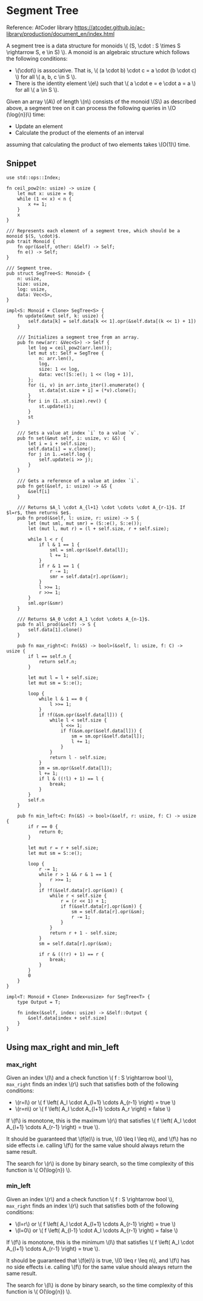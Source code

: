 # Segment Tree

Reference: AtCoder library <https://atcoder.github.io/ac-library/production/document_en/index.html>

A segment tree is a data structure for monoids \\( (S, \cdot : S \times S \rightarrow S, e \in S) \\). A monoid is an algebraic structure which follows the following conditions:
- \\(\cdot\\) is associative. That is, \\( (a \cdot b) \cdot c = a \cdot (b \cdot c) \\) for all \\( a, b, c \in S \\).
- There is the identity element \\(e\\) such that \\( a \cdot e = e \cdot a = a \\) for all \\( a \in S \\).
  
Given an array \\(A\\) of length \\(n\\) consists of the monoid \\(S\\) as described above, a segment tree on it can process the following queries in \\(O (\log{n})\\) time:
- Update an element
- Calculate the product of the elements of an interval

assuming that calculating the product of two elements takes \\(O(1)\\) time.

## Snippet
```rust,noplayground
use std::ops::Index;

fn ceil_pow2(n: usize) -> usize {
    let mut x: usize = 0;
    while (1 << x) < n {
        x += 1;
    }
    x
}

/// Represents each element of a segment tree, which should be a monoid $(S, \cdot)$.
pub trait Monoid {
    fn opr(&self, other: &Self) -> Self;
    fn e() -> Self;
}

/// Segment tree.
pub struct SegTree<S: Monoid> {
    n: usize,
    size: usize,
    log: usize,
    data: Vec<S>,
}

impl<S: Monoid + Clone> SegTree<S> {
    fn update(&mut self, k: usize) {
        self.data[k] = self.data[k << 1].opr(&self.data[(k << 1) + 1])
    }

    /// Initializes a segment tree from an array.
    pub fn new(arr: &Vec<S>) -> Self {
        let log = ceil_pow2(arr.len());
        let mut st: Self = SegTree {
            n: arr.len(),
            log,
            size: 1 << log,
            data: vec![S::e(); 1 << (log + 1)],
        };
        for (i, v) in arr.into_iter().enumerate() {
            st.data[st.size + i] = (*v).clone();
        }
        for i in (1..st.size).rev() {
            st.update(i);
        }
        st
    }

    /// Sets a value at index `i` to a value `v`.
    pub fn set(&mut self, i: usize, v: &S) {
        let i = i + self.size;
        self.data[i] = v.clone();
        for j in 1..=self.log {
            self.update(i >> j);
        }
    }

    /// Gets a reference of a value at index `i`.
    pub fn get(&self, i: usize) -> &S {
        &self[i]
    }

    /// Returns $A_l \cdot A_{l+1} \cdot \cdots \cdot A_{r-1}$. If $l=r$, then returns $e$.
    pub fn prod(&self, l: usize, r: usize) -> S {
        let (mut sml, mut smr) = (S::e(), S::e());
        let (mut l, mut r) = (l + self.size, r + self.size);

        while l < r {
            if l & 1 == 1 {
                sml = sml.opr(&self.data[l]);
                l += 1;
            }
            if r & 1 == 1 {
                r -= 1;
                smr = self.data[r].opr(&smr);
            }
            l >>= 1;
            r >>= 1;
        }
        sml.opr(&smr)
    }

    /// Returns $A_0 \cdot A_1 \cdot \cdots A_{n-1}$.
    pub fn all_prod(&self) -> S {
        self.data[1].clone()
    }

    pub fn max_right<C: Fn(&S) -> bool>(&self, l: usize, f: C) -> usize {
        if l == self.n {
            return self.n;
        }

        let mut l = l + self.size;
        let mut sm = S::e();

        loop {
            while l & 1 == 0 {
                l >>= 1;
            }
            if !f(&sm.opr(&self.data[l])) {
                while l < self.size {
                    l <<= 1;
                    if f(&sm.opr(&self.data[l])) {
                        sm = sm.opr(&self.data[l]);
                        l += 1;
                    }
                }
                return l - self.size;
            }
            sm = sm.opr(&self.data[l]);
            l += 1;
            if l & ((!l) + 1) == l {
                break;
            }
        }
        self.n
    }
    
    pub fn min_left<C: Fn(&S) -> bool>(&self, r: usize, f: C) -> usize {
        if r == 0 {
            return 0;
        }

        let mut r = r + self.size;
        let mut sm = S::e();

        loop {
            r -= 1;
            while r > 1 && r & 1 == 1 {
                r >>= 1;
            }
            if !f(&self.data[r].opr(&sm)) {
                while r < self.size {
                    r = (r << 1) + 1;
                    if f(&self.data[r].opr(&sm)) {
                        sm = self.data[r].opr(&sm);
                        r -= 1;
                    }
                }
                return r + 1 - self.size;
            }
            sm = self.data[r].opr(&sm);

            if r & ((!r) + 1) == r {
                break;
            }
        }
        0
    }
}

impl<T: Monoid + Clone> Index<usize> for SegTree<T> {
    type Output = T;

    fn index(&self, index: usize) -> &Self::Output {
        &self.data[index + self.size]
    }
}
```

## Using max_right and min_left
### max_right
Given an index \\(l\\) and a check function \\( f : S \rightarrow bool \\), `max_right` finds an index \\(r\\) such that satisfies both of the following conditions:
- \\(r=l\\) or \\( f \left( A_l \cdot A_{l+1} \cdots A_{r-1} \right) = true \\)
- \\(r=n\\) or \\( f \left( A_l \cdot A_{l+1} \cdots A_r \right) = false \\)

If \\(f\\) is monotone, this is the maximum \\(r\\) that satisfies \\( f \left( A_l \cdot A_{l+1} \cdots A_{r-1} \right) = true \\).

It should be guaranteed that \\(f(e)\\) is true, \\(0 \leq l \leq n\\), and \\(f\\) has no side effects i.e. calling \\(f\\) for the same value should always return the same result.

The search for \\(r\\) is done by binary search, so the time complexity of this function is \\( O(\log{n}) \\).

### min_left
Given an index \\(r\\) and a check function \\( f : S \rightarrow bool \\), `max_right` finds an index \\(r\\) such that satisfies both of the following conditions:
- \\(l=r\\) or \\( f \left( A_l \cdot A_{l+1} \cdots A_{r-1} \right) = true \\)
- \\(l=0\\) or \\( f \left( A_{l-1} \cdot A_l \cdots A_{r-1} \right) = false \\)

If \\(f\\) is monotone, this is the minimum \\(l\\) that satisfies \\( f \left( A_l \cdot A_{l+1} \cdots A_{r-1} \right) = true \\).

It should be guaranteed that \\(f(e)\\) is true, \\(0 \leq r \leq n\\), and \\(f\\) has no side effects i.e. calling \\(f\\) for the same value should always return the same result.

The search for \\(l\\) is done by binary search, so the time complexity of this function is \\( O(\log{n}) \\).